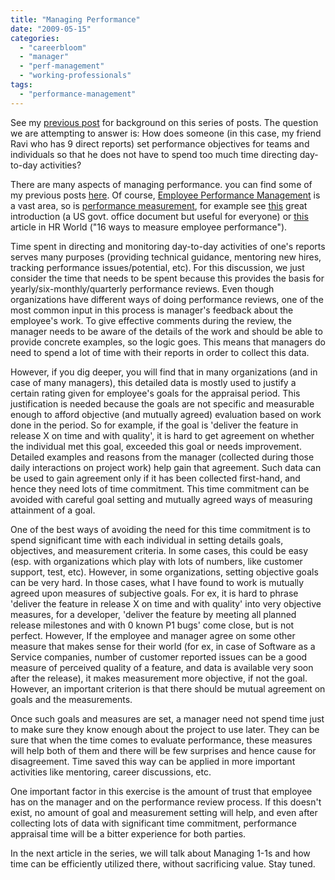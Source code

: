 ```yaml
---
title: "Managing Performance"
date: "2009-05-15"
categories: 
  - "careerbloom"
  - "manager"
  - "perf-management"
  - "working-professionals"
tags: 
  - "performance-management"
---
```


See my [previous post](http://careermanagement.wordpress.com/2009/05/15/management-challenges/) for background on this series of posts. The question we are attempting to answer is: How does someone (in this case, my friend Ravi who has 9 direct reports) set performance objectives for teams and individuals so that he does not have to spend too much time directing day-to-day activities?

There are many aspects of managing performance. you can find some of my previous posts [here](http://careermanagement.wordpress.com/category/perf-management/). Of course, [Employee Performance Management](http://managementhelp.org/emp_perf/emp_perf.htm) is a vast area, so is [performance measurement](http://en.wikipedia.org/wiki/Performance_measurement), for example see [this](http://www.opm.gov/perform/WPPDF/2002/HANDBOOK.PDF) great introduction (a US govt. office document but useful for everyone) or [this](http://www.hrworld.com/features/16-ways-measure-performance-021908/) article in HR World ("16 ways to measure employee performance").

Time spent in directing and monitoring day-to-day activities of one's reports serves many purposes (providing technical guidance, mentoring new hires, tracking performance issues/potential, etc). For this discussion, we just consider the time that needs to be spent because this provides the basis for yearly/six-monthly/quarterly performance reviews. Even though organizations have different ways of doing performance reviews, one of the most common input in this process is manager's feedback about the employee's work. To give effective comments during the review, the manager needs to be aware of the details of the work and should be able to provide concrete examples, so the logic goes. This means that managers do need to spend a lot of time with their reports in order to collect this data.

However, if you dig deeper, you will find that in many organizations (and in case of many managers), this detailed data is mostly used to justify a certain rating given for employee's goals for the appraisal period. This justification is needed because the goals are not specific and measurable enough to afford objective (and mutually agreed) evaluation based on work done in the period. So for example, if the goal is 'deliver the feature in release X on time and with quality', it is hard to get agreement on whether the individual met this goal, exceeded this goal or needs improvement. Detailed examples and reasons from the manager (collected during those daily interactions on project work) help gain that agreement. Such data can be used to gain agreement only if it has been collected first-hand, and hence they need lots of time commitment. This time commitment can be avoided with careful goal setting and mutually agreed ways of measuring attainment of a goal.

One of the best ways of avoiding the need for this time commitment is to spend significant time with each individual in setting details goals, objectives, and measurement criteria. In some cases, this could be easy (esp. with organizations which play with lots of numbers, like customer support, test, etc). However, in some organizations, setting objective goals can be very hard. In those cases, what I have found to work is mutually agreed upon measures of subjective goals. For ex, it is hard to phrase 'deliver the feature in release X on time and with quality' into very objective measures, for a developer, 'deliver the feature by meeting all planned release milestones and with 0 known P1 bugs' come close, but is not perfect. However, If the employee and manager agree on some other measure that makes sense for their world (for ex, in case of Software as a Service companies, number of customer reported issues can be a good measure of perceived quality of a feature, and data is available very soon after the release), it makes measurement more objective, if not the goal. However, an important criterion is that there should be mutual agreement on goals and the measurements.

Once such goals and measures are set, a manager need not spend time just to make sure they know enough about the project to use later. They can be sure that when the time comes to evaluate performance, these measures will help both of them and there will be few surprises and hence cause for disagreement. Time saved this way can be applied in more important activities like mentoring, career discussions, etc.

One important factor in this exercise is the amount of trust that employee has on the manager and on the performance review process. If this doesn't exist, no amount of goal and measurement setting will help, and even after collecting lots of data with significant time commitment, performance appraisal time will be a bitter experience for both parties.

In the next article in the series, we will talk about Managing 1-1s and how time can be efficiently utilized there, without sacrificing value. Stay tuned.

